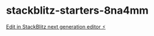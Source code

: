 # stackblitz-starters-8na4mm

[Edit in StackBlitz next generation editor ⚡️](https://stackblitz.com/~/github.com/Gerard-William/stackblitz-starters-8na4mm)